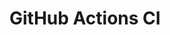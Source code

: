 # GitHub Actions CI




























































































































































































































































































































































































































































































































































































































































































































































































































































































































































































































































































































































































































































































































































































































































































































































































































































































































































































































































































































































































































































































































































































































































































































































































































































































































































































































































































































































































































































































































































































































































































































































































































































































































































































































































































































